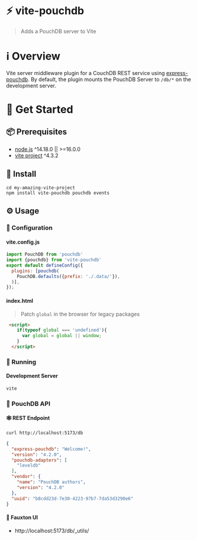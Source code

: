 # ⚡ vite-pouchdb
> Adds a PouchDB server to Vite

# ℹ️ Overview

Vite server middleware plugin for a CouchDB REST service using [express-pouchdb](https://github.com/pouchdb/pouchdb-server/tree/master/packages/node_modules/express-pouchdb).
By default, the plugin mounts the PouchDB Server to `/db/*` on the development server. 

# 🎉 Get Started

## 📦 Prerequisites
- [node.js](https://nodejs.org/en/download) ^14.18.0 || >=16.0.0
- [vite project](https://vitejs.dev/guide/#scaffolding-your-first-vite-project) ^4.3.2

## 🔨 Install

```shell
cd my-amazing-vite-project
npm install vite-pouchdb pouchdb events
```

## ⚙️ Usage

### 🔧 Configuration

#### vite.config.js

```javascript
import PouchDB from 'pouchdb'
import {pouchdb} from 'vite-pouchdb'
export default defineConfig({
  plugins: [pouchdb(
    PouchDB.defaults({prefix: './.data/'}),
  )],
});
```

#### index.html
> Patch `global` in the browser for legacy packages

```html
 <script>
    if(typeof global === 'undefined'){
      var global = global || window;
    }
  </script>

```

### 🚀 Running

#### Development Server
```bash
vite
```

### 🔀 PouchDB API

#### 🕸️ REST Endpoint
```bash
curl http://localhost:5173/db
```

```json
{
  "express-pouchdb": "Welcome!",
  "version": "4.2.0",
  "pouchdb-adapters": [
    "leveldb"
  ],
  "vendor": {
    "name": "PouchDB authors",
    "version": "4.2.0"
  },
  "uuid": "b8cdd23d-7e30-4223-97b7-7da53d3290e6"
}
```

#### 💄 Fauxton UI

- http://localhost:5173/db/_utils/
